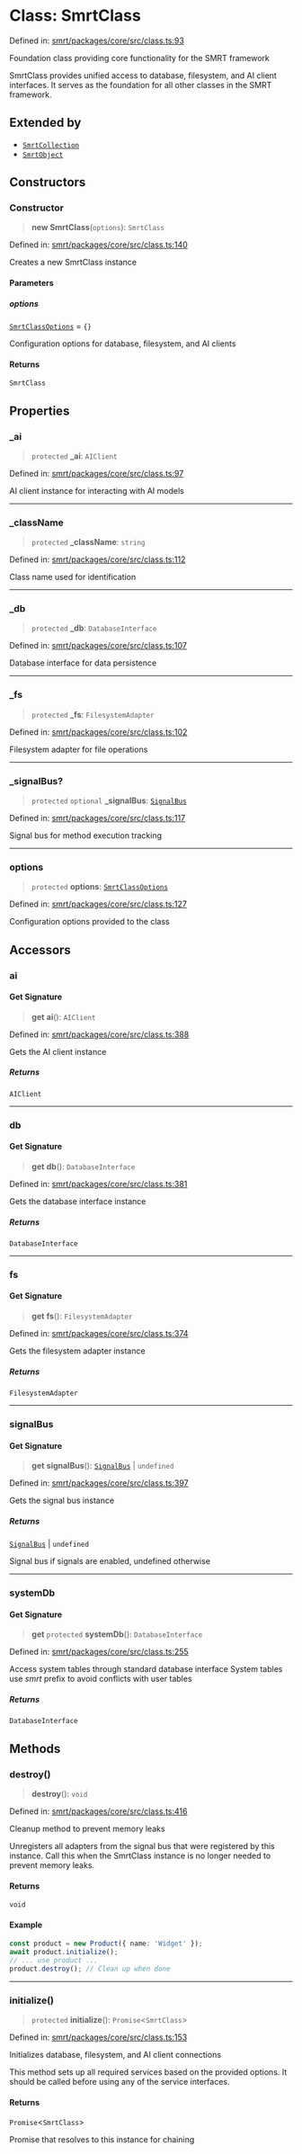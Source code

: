# Class: SmrtClass

Defined in: [smrt/packages/core/src/class.ts:93](https://github.com/happyvertical/smrt/blob/3e10e04571f8229dee5c87ee2f9b9b06c6c49f12/packages/core/src/class.ts#L93)

Foundation class providing core functionality for the SMRT framework

SmrtClass provides unified access to database, filesystem, and AI client
interfaces. It serves as the foundation for all other classes in the
SMRT framework.

## Extended by

- [`SmrtCollection`](SmrtCollection.md)
- [`SmrtObject`](SmrtObject.md)

## Constructors

### Constructor

> **new SmrtClass**(`options`): `SmrtClass`

Defined in: [smrt/packages/core/src/class.ts:140](https://github.com/happyvertical/smrt/blob/3e10e04571f8229dee5c87ee2f9b9b06c6c49f12/packages/core/src/class.ts#L140)

Creates a new SmrtClass instance

#### Parameters

##### options

[`SmrtClassOptions`](../interfaces/SmrtClassOptions.md) = `{}`

Configuration options for database, filesystem, and AI clients

#### Returns

`SmrtClass`

## Properties

### \_ai

> `protected` **\_ai**: `AIClient`

Defined in: [smrt/packages/core/src/class.ts:97](https://github.com/happyvertical/smrt/blob/3e10e04571f8229dee5c87ee2f9b9b06c6c49f12/packages/core/src/class.ts#L97)

AI client instance for interacting with AI models

***

### \_className

> `protected` **\_className**: `string`

Defined in: [smrt/packages/core/src/class.ts:112](https://github.com/happyvertical/smrt/blob/3e10e04571f8229dee5c87ee2f9b9b06c6c49f12/packages/core/src/class.ts#L112)

Class name used for identification

***

### \_db

> `protected` **\_db**: `DatabaseInterface`

Defined in: [smrt/packages/core/src/class.ts:107](https://github.com/happyvertical/smrt/blob/3e10e04571f8229dee5c87ee2f9b9b06c6c49f12/packages/core/src/class.ts#L107)

Database interface for data persistence

***

### \_fs

> `protected` **\_fs**: `FilesystemAdapter`

Defined in: [smrt/packages/core/src/class.ts:102](https://github.com/happyvertical/smrt/blob/3e10e04571f8229dee5c87ee2f9b9b06c6c49f12/packages/core/src/class.ts#L102)

Filesystem adapter for file operations

***

### \_signalBus?

> `protected` `optional` **\_signalBus**: [`SignalBus`](SignalBus.md)

Defined in: [smrt/packages/core/src/class.ts:117](https://github.com/happyvertical/smrt/blob/3e10e04571f8229dee5c87ee2f9b9b06c6c49f12/packages/core/src/class.ts#L117)

Signal bus for method execution tracking

***

### options

> `protected` **options**: [`SmrtClassOptions`](../interfaces/SmrtClassOptions.md)

Defined in: [smrt/packages/core/src/class.ts:127](https://github.com/happyvertical/smrt/blob/3e10e04571f8229dee5c87ee2f9b9b06c6c49f12/packages/core/src/class.ts#L127)

Configuration options provided to the class

## Accessors

### ai

#### Get Signature

> **get** **ai**(): `AIClient`

Defined in: [smrt/packages/core/src/class.ts:388](https://github.com/happyvertical/smrt/blob/3e10e04571f8229dee5c87ee2f9b9b06c6c49f12/packages/core/src/class.ts#L388)

Gets the AI client instance

##### Returns

`AIClient`

***

### db

#### Get Signature

> **get** **db**(): `DatabaseInterface`

Defined in: [smrt/packages/core/src/class.ts:381](https://github.com/happyvertical/smrt/blob/3e10e04571f8229dee5c87ee2f9b9b06c6c49f12/packages/core/src/class.ts#L381)

Gets the database interface instance

##### Returns

`DatabaseInterface`

***

### fs

#### Get Signature

> **get** **fs**(): `FilesystemAdapter`

Defined in: [smrt/packages/core/src/class.ts:374](https://github.com/happyvertical/smrt/blob/3e10e04571f8229dee5c87ee2f9b9b06c6c49f12/packages/core/src/class.ts#L374)

Gets the filesystem adapter instance

##### Returns

`FilesystemAdapter`

***

### signalBus

#### Get Signature

> **get** **signalBus**(): [`SignalBus`](SignalBus.md) \| `undefined`

Defined in: [smrt/packages/core/src/class.ts:397](https://github.com/happyvertical/smrt/blob/3e10e04571f8229dee5c87ee2f9b9b06c6c49f12/packages/core/src/class.ts#L397)

Gets the signal bus instance

##### Returns

[`SignalBus`](SignalBus.md) \| `undefined`

Signal bus if signals are enabled, undefined otherwise

***

### systemDb

#### Get Signature

> **get** `protected` **systemDb**(): `DatabaseInterface`

Defined in: [smrt/packages/core/src/class.ts:255](https://github.com/happyvertical/smrt/blob/3e10e04571f8229dee5c87ee2f9b9b06c6c49f12/packages/core/src/class.ts#L255)

Access system tables through standard database interface
System tables use _smrt_ prefix to avoid conflicts with user tables

##### Returns

`DatabaseInterface`

## Methods

### destroy()

> **destroy**(): `void`

Defined in: [smrt/packages/core/src/class.ts:416](https://github.com/happyvertical/smrt/blob/3e10e04571f8229dee5c87ee2f9b9b06c6c49f12/packages/core/src/class.ts#L416)

Cleanup method to prevent memory leaks

Unregisters all adapters from the signal bus that were registered
by this instance. Call this when the SmrtClass instance is no longer
needed to prevent memory leaks.

#### Returns

`void`

#### Example

```typescript
const product = new Product({ name: 'Widget' });
await product.initialize();
// ... use product ...
product.destroy(); // Clean up when done
```

***

### initialize()

> `protected` **initialize**(): `Promise`\<`SmrtClass`\>

Defined in: [smrt/packages/core/src/class.ts:153](https://github.com/happyvertical/smrt/blob/3e10e04571f8229dee5c87ee2f9b9b06c6c49f12/packages/core/src/class.ts#L153)

Initializes database, filesystem, and AI client connections

This method sets up all required services based on the provided options.
It should be called before using any of the service interfaces.

#### Returns

`Promise`\<`SmrtClass`\>

Promise that resolves to this instance for chaining
